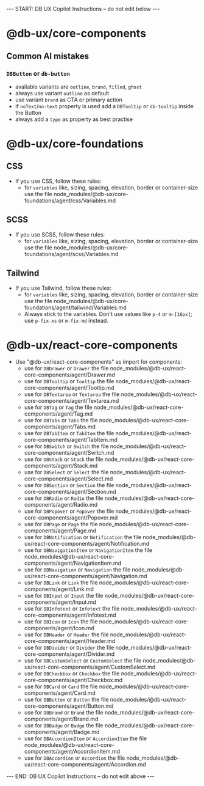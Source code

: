 
--- START: DB UX Copilot Instructions – do not edit below ---

# @db-ux/core-components
## Common AI mistakes

### `DBButton` or `db-button`

- available variants are `outline`, `brand`, `filled`, `ghost`
- always use variant `outline` as default
- use variant `brand` as CTA or primary action
- if `noText`/`no-text` property is used add a `DBTooltip` or `db-tooltip` inside the Button
- always add a `type` as property as best practise


# @db-ux/core-foundations
## CSS

- If you use CSS, follow these rules:
    - for `variables` like, sizing, spacing, elevation, border or container-size use the file node_modules/@db-ux/core-foundations/agent/css/Variables.md

## SCSS

- If you use SCSS, follow these rules:
    - for `variables` like, sizing, spacing, elevation, border or container-size use the file node_modules/@db-ux/core-foundations/agent/scss/Variables.md

## Tailwind

- If you use Tailwind, follow these rules:
    - for `variables` like, sizing, spacing, elevation, border or container-size use the file node_modules/@db-ux/core-foundations/agent/tailwind/Variables.md
    - Always stick to the variables. Don't use values like `p-4` or `m-[16px]`; use `p-fix-xs` or `m-fix-md` instead.


# @db-ux/react-core-components
- Use "@db-ux/react-core-components" as import for components:
  - use for `DBDrawer` or `Drawer` the file node_modules/@db-ux/react-core-components/agent/Drawer.md
  - use for `DBTooltip` or `Tooltip` the file node_modules/@db-ux/react-core-components/agent/Tooltip.md
  - use for `DBTextarea` or `Textarea` the file node_modules/@db-ux/react-core-components/agent/Textarea.md
  - use for `DBTag` or `Tag` the file node_modules/@db-ux/react-core-components/agent/Tag.md
  - use for `DBTabs` or `Tabs` the file node_modules/@db-ux/react-core-components/agent/Tabs.md
  - use for `DBTabItem` or `TabItem` the file node_modules/@db-ux/react-core-components/agent/TabItem.md
  - use for `DBSwitch` or `Switch` the file node_modules/@db-ux/react-core-components/agent/Switch.md
  - use for `DBStack` or `Stack` the file node_modules/@db-ux/react-core-components/agent/Stack.md
  - use for `DBSelect` or `Select` the file node_modules/@db-ux/react-core-components/agent/Select.md
  - use for `DBSection` or `Section` the file node_modules/@db-ux/react-core-components/agent/Section.md
  - use for `DBRadio` or `Radio` the file node_modules/@db-ux/react-core-components/agent/Radio.md
  - use for `DBPopover` or `Popover` the file node_modules/@db-ux/react-core-components/agent/Popover.md
  - use for `DBPage` or `Page` the file node_modules/@db-ux/react-core-components/agent/Page.md
  - use for `DBNotification` or `Notification` the file node_modules/@db-ux/react-core-components/agent/Notification.md
  - use for `DBNavigationItem` or `NavigationItem` the file node_modules/@db-ux/react-core-components/agent/NavigationItem.md
  - use for `DBNavigation` or `Navigation` the file node_modules/@db-ux/react-core-components/agent/Navigation.md
  - use for `DBLink` or `Link` the file node_modules/@db-ux/react-core-components/agent/Link.md
  - use for `DBInput` or `Input` the file node_modules/@db-ux/react-core-components/agent/Input.md
  - use for `DBInfotext` or `Infotext` the file node_modules/@db-ux/react-core-components/agent/Infotext.md
  - use for `DBIcon` or `Icon` the file node_modules/@db-ux/react-core-components/agent/Icon.md
  - use for `DBHeader` or `Header` the file node_modules/@db-ux/react-core-components/agent/Header.md
  - use for `DBDivider` or `Divider` the file node_modules/@db-ux/react-core-components/agent/Divider.md
  - use for `DBCustomSelect` or `CustomSelect` the file node_modules/@db-ux/react-core-components/agent/CustomSelect.md
  - use for `DBCheckbox` or `Checkbox` the file node_modules/@db-ux/react-core-components/agent/Checkbox.md
  - use for `DBCard` or `Card` the file node_modules/@db-ux/react-core-components/agent/Card.md
  - use for `DBButton` or `Button` the file node_modules/@db-ux/react-core-components/agent/Button.md
  - use for `DBBrand` or `Brand` the file node_modules/@db-ux/react-core-components/agent/Brand.md
  - use for `DBBadge` or `Badge` the file node_modules/@db-ux/react-core-components/agent/Badge.md
  - use for `DBAccordionItem` or `AccordionItem` the file node_modules/@db-ux/react-core-components/agent/AccordionItem.md
  - use for `DBAccordion` or `Accordion` the file node_modules/@db-ux/react-core-components/agent/Accordion.md

--- END: DB UX Copilot Instructions – do not edit above ---
